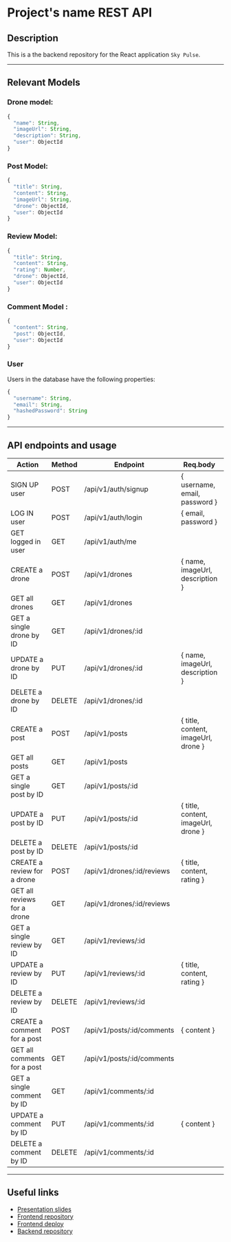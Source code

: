 # Project's name REST API
## Description

This is a the backend repository for the React application `Sky Pulse`.

---

## Relevant Models
### Drone model:
```js
{
  "name": String,
  "imageUrl": String,
  "description": String,
  "user": ObjectId
}
```
### Post Model:
```js
{
  "title": String,
  "content": String,
  "imageUrl": String,
  "drone": ObjectId,
  "user": ObjectId
}
```
### Review Model:
```js
{
  "title": String,
  "content": String,
  "rating": Number,
  "drone": ObjectId,
  "user": ObjectId
}
```
### Comment Model :
```js
{
  "content": String,
  "post": ObjectId,
  "user": ObjectId
}
```

### User

Users in the database have the following properties:

```js
{
  "username": String,
  "email": String,
  "hashedPassword": String
}
```

---


## API endpoints and usage

| Action                          | Method | Endpoint                        | Req.body                                   | Private/Public |
|---------------------------------|--------|---------------------------------|--------------------------------------------|----------------|
| SIGN UP user                    | POST   | /api/v1/auth/signup             | { username, email, password }              | Public         |
| LOG IN user                     | POST   | /api/v1/auth/login              | { email, password }                        | Public         |
| GET logged in user              | GET    | /api/v1/auth/me                 |                                            | Private        |
| CREATE a drone                  | POST   | /api/v1/drones                  | { name, imageUrl, description }            | Private        |
| GET all drones                  | GET    | /api/v1/drones                  |                                            | Public         |
| GET a single drone by ID        | GET    | /api/v1/drones/:id              |                                            | Public         |
| UPDATE a drone by ID            | PUT    | /api/v1/drones/:id              | { name, imageUrl, description }            | Private        |
| DELETE a drone by ID            | DELETE | /api/v1/drones/:id              |                                            | Private        |
| CREATE a post                   | POST   | /api/v1/posts                   | { title, content, imageUrl, drone }        | Private        |
| GET all posts                   | GET    | /api/v1/posts                   |                                            | Public         |
| GET a single post by ID         | GET    | /api/v1/posts/:id               |                                            | Public         |
| UPDATE a post by ID             | PUT    | /api/v1/posts/:id               | { title, content, imageUrl, drone }        | Private        |
| DELETE a post by ID             | DELETE | /api/v1/posts/:id               |                                            | Private        |
| CREATE a review for a drone      | POST   | /api/v1/drones/:id/reviews      | { title, content, rating }                 | Private        |
| GET all reviews for a drone      | GET    | /api/v1/drones/:id/reviews      |                                            | Public         |
| GET a single review by ID       | GET    | /api/v1/reviews/:id             |                                            | Public         |
| UPDATE a review by ID           | PUT    | /api/v1/reviews/:id             | { title, content, rating }                 | Private        |
| DELETE a review by ID           | DELETE | /api/v1/reviews/:id             |                                            | Private        |
| CREATE a comment for a post      | POST   | /api/v1/posts/:id/comments      | { content }                                | Private        |
| GET all comments for a post      | GET    | /api/v1/posts/:id/comments      |                                            | Public         |
| GET a single comment by ID      | GET    | /api/v1/comments/:id            |                                            | Public         |
| UPDATE a comment by ID          | PUT    | /api/v1/comments/:id            | { content }                                | Private        |
| DELETE a comment by ID          | DELETE | /api/v1/comments/:id            |                                            | Private        |



---

## Useful links

- [Presentation slides]('https://www.canva.com/design/DAFgdhmtP-A/9KYNSXeZWRcuYay311CfhA/view?utm_content=DAFgdhmtP-A&utm_campaign=designshare&utm_medium=link&utm_source=publishsharelink#1')
- [Frontend repository]('https://github.com/JoanDidac/frontend-template-m3.git')
- [Frontend deploy]('https://sky-pulse.netlify.app/')
- [Backend repository]('https://github.com/JoanDidac/backend-template-m3.git')

